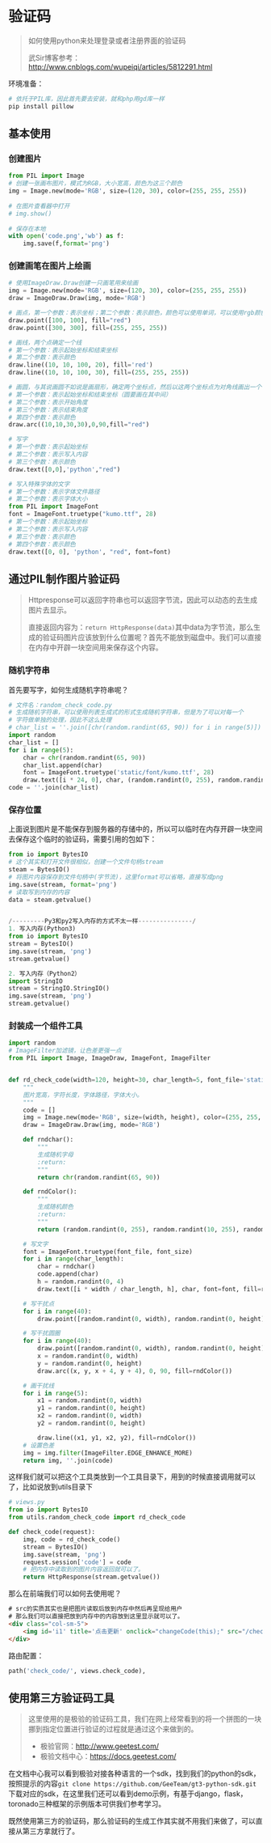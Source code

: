 # 验证码

> 如何使用python来处理登录或者注册界面的验证码
>
> 武Sir博客参考：http://www.cnblogs.com/wupeiqi/articles/5812291.html

环境准备：

```python
# 依托于PIL库，因此首先要去安装，就和php用gd库一样
pip install pillow
```

## 基本使用

### 创建图片

```python
from PIL import Image
# 创建一张画布图片，模式为RGB，大小宽高，颜色为这三个颜色
img = Image.new(mode='RGB', size=(120, 30), color=(255, 255, 255))
 
# 在图片查看器中打开
# img.show() 
 
# 保存在本地
with open('code.png','wb') as f:
    img.save(f,format='png')
```

### 创建画笔在图片上绘画

```python
# 使用ImageDraw.Draw创建一只画笔用来绘画
img = Image.new(mode='RGB', size=(120, 30), color=(255, 255, 255))
draw = ImageDraw.Draw(img, mode='RGB')

# 画点，第一个参数：表示坐标；第二个参数：表示颜色，颜色可以使用单词，可以使用rgb颜色
draw.point([100, 100], fill="red")
draw.point([300, 300], fill=(255, 255, 255))

# 画线，两个点确定一个线
# 第一个参数：表示起始坐标和结束坐标
# 第二个参数：表示颜色
draw.line((10, 10, 100, 20), fill='red')
draw.line((10, 10, 100, 30), fill=(255, 255, 255))

# 画圆，与其说画圆不如说是画扇形，确定两个坐标点，然后以这两个坐标点为对角线画出一个长方形，在这个长方形里面画圈。
# 第一个参数：表示起始坐标和结束坐标（圆要画在其中间）
# 第二个参数：表示开始角度
# 第三个参数：表示结束角度
# 第四个参数：表示颜色
draw.arc((10,10,30,30),0,90,fill="red")

# 写字
# 第一个参数：表示起始坐标
# 第二个参数：表示写入内容
# 第三个参数：表示颜色
draw.text([0,0],'python',"red")

# 写入特殊字体的文字
# 第一个参数：表示字体文件路径
# 第二个参数：表示字体大小
from PIL import ImageFont
font = ImageFont.truetype("kumo.ttf", 28)
# 第一个参数：表示起始坐标
# 第二个参数：表示写入内容
# 第三个参数：表示颜色
# 第四个参数：表示颜色
draw.text([0, 0], 'python', "red", font=font)
```

## 通过PIL制作图片验证码

> Httpresponse可以返回字符串也可以返回字节流，因此可以动态的去生成图片去显示。
>
> 直接返回内容为：`return HttpResponse(data)`其中data为字节流，那么生成的验证码图片应该放到什么位置呢？首先不能放到磁盘中。我们可以直接在内存中开辟一块空间用来保存这个内容。

### 随机字符串

首先要写字，如何生成随机字符串呢？

```python
# 文件名：random_check_code.py
# 生成随机字符串，可以使用列表生成式的形式生成随机字符串，但是为了可以对每一个
# 字符做单独的处理，因此不这么处理
# char_list = ''.join([chr(random.randint(65, 90)) for i in range(5)])
import random
char_list = []
for i in range(5):
    char = chr(random.randint(65, 90))
    char_list.append(char)
    font = ImageFont.truetype('static/font/kumo.ttf', 28)
    draw.text([i * 24, 0], char, (random.randint(0, 255), random.randint(0, 255), random.randint(0, 255)), font=font)
code = ''.join(char_list)
```

### 保存位置

上面说到图片是不能保存到服务器的存储中的，所以可以临时在内存开辟一块空间去保存这个临时的验证码，需要引用的包如下：

```python
from io import BytesIO
# 这个其实和打开文件很相似，创建一个文件句柄stream
steam = BytesIO()
# 将图片内容保存到文件句柄中(字节流)，这里format可以省略，直接写成png
img.save(stream, format='png')
# 读取写到内存的内容
data = steam.getvalue()


/---------Py3和py2写入内存的方式不太一样---------------/
1. 写入内存(Python3)
from io import BytesIO
stream = BytesIO()
img.save(stream, 'png')
stream.getvalue()

2. 写入内存（Python2）
import StringIO
stream = StringIO.StringIO()
img.save(stream, 'png')
stream.getvalue()
```

### 封装成一个组件工具

```python
import random
# ImageFilter加滤镜，让色差更强一点
from PIL import Image, ImageDraw, ImageFont, ImageFilter


def rd_check_code(width=120, height=30, char_length=5, font_file='static/font/kumo.ttf', font_size=28):
    """
    图片宽高，字符长度，字体路径，字体大小。
    """
    code = []
    img = Image.new(mode='RGB', size=(width, height), color=(255, 255, 255))
    draw = ImageDraw.Draw(img, mode='RGB')

    def rndchar():
        """
        生成随机字母
        :return:
        """
        return chr(random.randint(65, 90))

    def rndColor():
        """
        生成随机颜色
        :return:
        """
        return (random.randint(0, 255), random.randint(10, 255), random.randint(64, 255))

    # 写文字
    font = ImageFont.truetype(font_file, font_size)
    for i in range(char_length):
        char = rndchar()
        code.append(char)
        h = random.randint(0, 4)
        draw.text([i * width / char_length, h], char, font=font, fill=rndColor())

    # 写干扰点
    for i in range(40):
        draw.point([random.randint(0, width), random.randint(0, height)], fill=rndColor())

    # 写干扰圆圈
    for i in range(40):
        draw.point([random.randint(0, width), random.randint(0, height)], fill=rndColor())
        x = random.randint(0, width)
        y = random.randint(0, height)
        draw.arc((x, y, x + 4, y + 4), 0, 90, fill=rndColor())

    # 画干扰线
    for i in range(5):
        x1 = random.randint(0, width)
        y1 = random.randint(0, height)
        x2 = random.randint(0, width)
        y2 = random.randint(0, height)

        draw.line((x1, y1, x2, y2), fill=rndColor())
    # 设置色差
    img = img.filter(ImageFilter.EDGE_ENHANCE_MORE)
    return img, ''.join(code)
```

这样我们就可以把这个工具类放到一个工具目录下，用到的时候直接调用就可以了，比如说放到utils目录下

```python
# views.py
from io import BytesIO
from utils.random_check_code import rd_check_code

def check_code(request):
    img, code = rd_check_code()
    stream = BytesIO()
    img.save(stream, 'png')
    request.session['code'] = code
    # 把内存中读取到的图片内容返回就可以了。
    return HttpResponse(stream.getvalue())
```

那么在前端我们可以如何去使用呢？

```html
# src的实质其实也是把图片读取后放到内存中然后再呈现给用户
# 那么我们可以直接把放到内存中的内容放到这里显示就可以了。
<div class="col-sm-5">
    <img id='i1' title='点击更新' onclick="changeCode(this);" src="/check_code" alt="" style="width: 120px;height: 30px;">
</div>
```

路由配置：

```python
path('check_code/', views.check_code),
```

## 使用第三方验证码工具

> 这里使用的是极验的验证码工具，我们在网上经常看到的将一个拼图的一块挪到指定位置进行验证的过程就是通过这个来做到的。
>
> - 极验官网：http://www.geetest.com/
> - 极验文档中心：https://docs.geetest.com/

在文档中心我可以看到极验对接各种语言的一个sdk，找到我们的python的sdk，按照提示的内容`git clone https://github.com/GeeTeam/gt3-python-sdk.git`下载对应的sdk，在这里我们还可以看到demo示例，有基于django，flask，toronado三种框架的示例版本可供我们参考学习。

既然使用第三方的验证码，那么验证码的生成工作其实就不用我们来做了，可以直接从第三方拿就行了。


